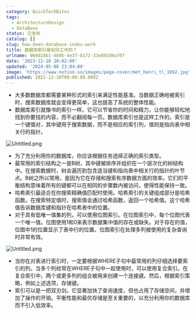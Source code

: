```yaml
---
category: QuickTechBites
tags:
  - ArchitectureDesign
  - DataBase
status: 已发布
catalog: []
slug: how-does-database-index-work
title: 数据库索引是如何工作的？
urlname: 068d18b1-489b-4e37-b172-33e892d6a70f
date: '2023-12-10 20:02:00'
updated: '2024-05-08 23:04:00'
image: 'https://www.notion.so/images/page-cover/met_henri_tl_1892.jpg'
published: 2022-12-10T08:00:00.000Z
---
```

- 大多数数据库都需要某种形式的索引来满足性能基准。当数据正确地被索引时，搜索数据库就会变得更简单，这也提高了系统的整体性能。
- 数据库索引就像书的索引一样。它可以节省你的时间和精力，让你能够轻松地找到你要找的内容，而不必翻阅每一页。数据库索引也是这样工作的。索引是一个键值对，其中键用于搜索数据，而不是相应的索引列，值则是指向表中相关行的指针。

![Untitled.png](https://prod-files-secure.s3.us-west-2.amazonaws.com/5d24fe63-e567-4804-86f9-9fdc62e13082/3e87f042-644d-48ab-9a58-227f3d930d71/Untitled.png?X-Amz-Algorithm=AWS4-HMAC-SHA256&X-Amz-Content-Sha256=UNSIGNED-PAYLOAD&X-Amz-Credential=ASIAZI2LB466YEZPKLNA%2F20250226%2Fus-west-2%2Fs3%2Faws4_request&X-Amz-Date=20250226T053923Z&X-Amz-Expires=3600&X-Amz-Security-Token=IQoJb3JpZ2luX2VjEBkaCXVzLXdlc3QtMiJIMEYCIQCezTdriH0ZxPU4iku5qzIJsCfSO9gws%2B8J40KrSOub2wIhAMdHwfR3LhovNcyuUgFXCubmffYnSbtIjBBKHDSWLdQCKv8DCFEQABoMNjM3NDIzMTgzODA1Igz3mWnpM7K6s74NjbUq3ANc0Fg4wgeL7D4sPKvMPNXwtttXMbYtKoD9rmn%2F8%2B6xelI4K5rqqC3u3hIMCc9ivEBDafupWbCkXCDIjxcUtAYX%2B3rpKiI1e%2FwiL8HP%2Fmpw9HUZNk98mZm%2Fou0mk12YeFZ9fRbVxk9sSEPAyzAH%2BIbFxbd5iUi0JMIJl6YyNHG%2FTXaQ11%2FWxZ4vL5G7q78Ms2i08NIZkNpzCglKjH5vtwU63n2139YqENzV%2BjGqnUfFan9v%2BVS618OVLXWeorv33aMuSF0TFgOo0VsT6duzyZQQWP3V7gycBlcJjXWP5G%2F6%2B6%2B%2FivkXi8smoCm34fuaGhmcoJ3WmhIDBzCZ43pTSMAvoClmn3ggvbzVygFFotQJKR0zCkxiaLOX2aR4IeU9ySDZHjPWf%2FHyTi4YIcHrzXJXfgHY3wM32oatVypi9x5DMPnFLJ4GLERmZmjyuJqIeysY%2Bwb59vKdHS77vx23am3s2ixviNN0kir%2F5bllHAijx4%2FaddXLp5gXWQnK1M%2B1VITd8qorHtX6QDBu3CiB1l%2BoB8Tbrx9T5S5YTdb78CSsAoycJ7zsT%2FU9MCA3AxVB%2FLFsB4rLpJUA584NhTTZXlLADryNuXqJYg6n09WU9tIKRrmNrLlUyXozumSSSTD9u%2Fm9BjqkAefs3UH0EqtRTTgISZzhNwAYYZ1zVHEB%2FUVghkRdJNc%2FOn%2BCRppQq0aTmaTV1GQY0mf5UCLjaRGmxQrjT7%2B%2F9QMRWkDDR%2FtE%2Fj65MjL5MvXGzU12GE%2BQQOXMNPP2BPrk5jxd84W4xX4bMa9hg72Y2bolwM23z06dmpfrHkvTOv7NYk%2B8dX3NbAsu0nusmsQeqrP%2B2WodJf7dTuReSivJNeWuwrpD&X-Amz-Signature=ebf8ab47dfc415a5b26ef34e7bf8a9bbf03d8c680548ad6b594874b67f5bfbb0&X-Amz-SignedHeaders=host&x-id=GetObject)

- 为了充分利用你的数据库，你应该根据任务选择正确的索引类型。
- 最常用的索引结构之一是B树，其中键被排序并组织在一个层次化的树结构中。在搜索数据时，树会遍历到包含适当键和指向表中相关行的指针的叶节点。B树之所以常用，是因为它在存储和搜索有序数据方面的效率。它们的平衡结构意味着所有的键都可以在相同的步骤数内被访问，使得性能保持一致。
- 哈希索引最适合在你搜索精确值匹配时使用。哈希索引的关键组成部分是哈希函数。在搜索特定值时，搜索值会通过哈希函数，返回一个哈希值。这个哈希值告诉数据库键和指针在哈希表中的位置。
- 对于具有低唯一值集的列，可以使用位图索引。在位图索引中，每个位图代表一个唯一值。位图使用1和0来表示数据集中值的存在或缺失。对于存在的值，位图中1的位置显示了表中行的位置。位图索引在处理多列被使用的复杂查询时非常有效。

![Untitled.png](https://prod-files-secure.s3.us-west-2.amazonaws.com/5d24fe63-e567-4804-86f9-9fdc62e13082/25e88b4a-737d-484e-85cc-b7fe2444aa3c/Untitled.png?X-Amz-Algorithm=AWS4-HMAC-SHA256&X-Amz-Content-Sha256=UNSIGNED-PAYLOAD&X-Amz-Credential=ASIAZI2LB466YEZPKLNA%2F20250226%2Fus-west-2%2Fs3%2Faws4_request&X-Amz-Date=20250226T053923Z&X-Amz-Expires=3600&X-Amz-Security-Token=IQoJb3JpZ2luX2VjEBkaCXVzLXdlc3QtMiJIMEYCIQCezTdriH0ZxPU4iku5qzIJsCfSO9gws%2B8J40KrSOub2wIhAMdHwfR3LhovNcyuUgFXCubmffYnSbtIjBBKHDSWLdQCKv8DCFEQABoMNjM3NDIzMTgzODA1Igz3mWnpM7K6s74NjbUq3ANc0Fg4wgeL7D4sPKvMPNXwtttXMbYtKoD9rmn%2F8%2B6xelI4K5rqqC3u3hIMCc9ivEBDafupWbCkXCDIjxcUtAYX%2B3rpKiI1e%2FwiL8HP%2Fmpw9HUZNk98mZm%2Fou0mk12YeFZ9fRbVxk9sSEPAyzAH%2BIbFxbd5iUi0JMIJl6YyNHG%2FTXaQ11%2FWxZ4vL5G7q78Ms2i08NIZkNpzCglKjH5vtwU63n2139YqENzV%2BjGqnUfFan9v%2BVS618OVLXWeorv33aMuSF0TFgOo0VsT6duzyZQQWP3V7gycBlcJjXWP5G%2F6%2B6%2B%2FivkXi8smoCm34fuaGhmcoJ3WmhIDBzCZ43pTSMAvoClmn3ggvbzVygFFotQJKR0zCkxiaLOX2aR4IeU9ySDZHjPWf%2FHyTi4YIcHrzXJXfgHY3wM32oatVypi9x5DMPnFLJ4GLERmZmjyuJqIeysY%2Bwb59vKdHS77vx23am3s2ixviNN0kir%2F5bllHAijx4%2FaddXLp5gXWQnK1M%2B1VITd8qorHtX6QDBu3CiB1l%2BoB8Tbrx9T5S5YTdb78CSsAoycJ7zsT%2FU9MCA3AxVB%2FLFsB4rLpJUA584NhTTZXlLADryNuXqJYg6n09WU9tIKRrmNrLlUyXozumSSSTD9u%2Fm9BjqkAefs3UH0EqtRTTgISZzhNwAYYZ1zVHEB%2FUVghkRdJNc%2FOn%2BCRppQq0aTmaTV1GQY0mf5UCLjaRGmxQrjT7%2B%2F9QMRWkDDR%2FtE%2Fj65MjL5MvXGzU12GE%2BQQOXMNPP2BPrk5jxd84W4xX4bMa9hg72Y2bolwM23z06dmpfrHkvTOv7NYk%2B8dX3NbAsu0nusmsQeqrP%2B2WodJf7dTuReSivJNeWuwrpD&X-Amz-Signature=def03d599608eb25c116e6931d4fc10ee49c2b49a117e309a2a8cdda6d35a9cb&X-Amz-SignedHeaders=host&x-id=GetObject)

- 当你在对表进行索引时，一定要根据WHERE子句中最常用的列仔细选择要索引的列。当多个列经常在WHERE子句中一起使用时，可以使用复合索引。在复合索引中，两个或更多列的组合被用来创建一个连接键。然后，根据索引策略，例如上述选项，存储键。
- 索引可以是一把双刃剑。它显著加快了查询速度，但也占用了存储空间，并增加了操作的开销。平衡性能和最优存储是至关重要的，以充分利用你的数据库而不引入低效率。
